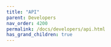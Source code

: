 ```yaml
---
title: "API"
parent: Developers
nav_order: 4200
permalink: /docs/developers/api.html
has_grand_children: true
---
```


<!-- section header page -->
